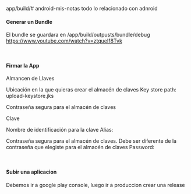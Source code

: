 app/build/# android-mis-notas
todo lo relacionado con adnroid


#### Generar un Bundle

El bundle se guardara en /app/build/outpusts/bundle/debug
https://www.youtube.com/watch?v=ztqueIf8Tvk

</br>

#### Firmar la App

Almancen de Llaves

Ubicación en la que quieras crear el almacén de claves
Key store path: upload-keystore.jks 

Contraseña segura para el almacén de claves

Clave

Nombre de identificación para la clave
Alias: 

Contraseña segura para el almacén de claves. Debe ser diferente de la contraseña que elegiste para el almacén de claves
Password: 

</br>

#### Subir una aplicacion
Debemos ir a google play console, luego ir a produccion crear una release
